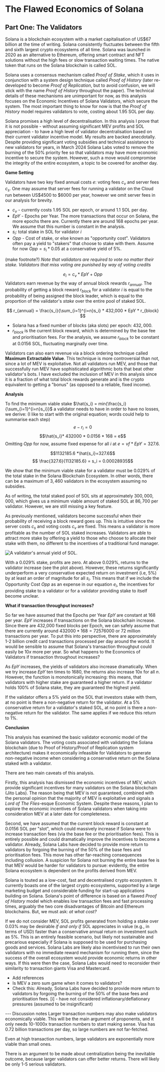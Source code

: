 # The Flawed Economics of Solana

## Part One: The Validators

Solana is a blockchain ecosystem with a market capitalisation of US$67 billion at the time of writing. Solana consistently fluctuates between the fifth and sixth largest crypto ecosystems of all time. Solana was launched in 2020 as an alternative to Ethereum, offering smart contract and NFT solutions without the high fees or slow transaction waiting times. The native token that runs on the Solana blockchain is called SOL.

Solana uses a consensus mechanism called *Proof of Stake*, which it uses in conjunction with a system design technique called *Proof of History* (later re-developed to become *Proof of Replication*, but to avoid confusion, we will stick with the name *Proof of History* throughout the paper). The technical details of these mechanisms are unimportant for now, as this analysis focuses on the Economic Incentives of Solana Validators, which secure the system. The most important thing to know for now is that the *Proof of History* model requires validators to vote, costing about $1.95$ SOL per day.

Solana promises a high level of decentralisation. In this analysis I prove that it is not possible - without assuming significant MEV profits and SOL appreciation - to have a high level of validator decentralisation based on their current validator incentive model. My results are backed anecdotally. Despite providing significant voting subsidies and technical assistance to new validators for years, in March 2024 Solana Labs voted to remove the burning of the 50% priority fee so that validators may have more economic incentive to secure the system. However, such a move would compromise the integrity of the entire ecosystem, a topic to be covered for another day.

**Game Setting**

Validators have two key fixed annual costs $e$: voting fees $c_v$ and server fees $c_s$. One may assume that server fees for running a validator on the Cloud run between US$4500 to $6000 per year, however we omit server fees in our analysis for brevity.

- $c_v$ - currently costs $1.95$ SOL per epoch, or around $1.1$ SOL per day.
- $EpY$ - Epochs per Year. The more transactions that occur on Solana, the more epochs there are. Currently there are around 168 epochs per year. We assume that this number is constant in the analysis.
-  $s_{i}$: total stake in SOL for validator $i$ 
- $Opp$ - Cost of stake, or else known as "opportunity cost". Validators often pay a yield to "stakers" that choose to stake with them. Assume for now $Opp = s_i * 0.05$ at a conservative yield of $5$%.

(make footnote?) *Note that validators are required to vote no matter their stake. Validators that miss voting are punished by way of voting credits*

$$e_i = c_v*EpY+ Opp $$
Validators earn revenue by the way of annual block rewards $r_{annual}$. The probability of getting a block reward $r_{block}$ for a validator $i$ is equal to the probability of being assigned the block leader, which is equal to the proportion of the validator's *stake* over the entire pool of staked SOL.

$$
r_{annual} = \frac{s_i}{\sum_{i=1}^{i=n}s_i} * 432,000 * EpY * r_{block}
$$

- Solana has a fixed number of blocks (aka slots) per epoch: $432,000$.
- $r_{block}$ is the current block reward, which is determined by the base fee and prioritisation fees. For the analysis, we assume $r_{block}$ to be constant at $0.0156$ SOL, fluctuating marginally over time.

Validators can also earn revenue via a block ordering technique called **Maximum Extractable Value**. This technique is more controversial than not, since a lot of MEV is exploitative. Not all validators run MEV, and those that successfully run MEV have sophisticated algorithmic bots that beat other validator's bots. I have excluded the inclusion of MEV in this analysis since it is a fraction of what total block rewards generate and is the crypto equivalent to getting a "bonus" (as opposed to a reliable, fixed income).

**Analysis**

To find the minimum viable stake $\hat{s_i} = min{\frac{s_i}{\sum_{i=1}^{i=n}s_i}}$ a validator needs to have in order to have no losses, we derive:
(I like to start with the original equation; words could help to summarise each step)
$$e - r_i = 0$$
$$\hat{s_i}* 432000 * 0.0156 * 168 = e$$
Omitting $Opp$ for now, assume fixed expense for all $i$ at $e = vf * EpY = 327.6$. 

$$1132185.6 *\hat{s_i}=327.6$$
$$ \frac{327.6}{1132185.6} = s_i = 0.00028935$$

We show that the minimum viable stake for a validator must be $0.029$% of the total stake in the Solana Blockchain Ecosystem. In other words, there can be a maximum of $3,460$ validators in the ecosystem assuming no subsidies.

As of writing, the total staked pool of SOL sits at approximately $300,000,000$, which gives us a minimum viable amount of staked SOL at $86,700$ per validator. However, we are still missing a key feature.

As previously mentioned, validators become successful when their probability of receiving a block reward goes up. This is intuitive since the server costs $c_s$ and voting costs $c_v$ are fixed. This means a validator is more profitable as the number of SOL staked increases. Validators are able to attract more stake by offering a yield to those who choose to allocate their stake with them, no different to the incentives of a traditional fund manager. 

![A validator's annual yield of SOL.](/output.png "Annual Yield of SOL")

With a 0.029% stake, profits are zero. At above $0.029$%, returns to the validator increase (see the plot above). However, these returns significantly underperform a very conservative expected return on investment (i.e, 5%) by at least an order of magnitude for all $s_i$. This means that if we include the Opportunity Cost $Opp$ as an expense in our equation $e_i$, the incentives for providing stake to a validator or for a validator providing stake to itself become unclear.

**What if transaction throughput increases?**

So far we have assumed that the Epochs per Year $EpY$ are constant at $168$ per year. $EpY$ increases if transactions on the Solana blockchain increase. Since there are 432,000 fixed blocks per Epoch, we can safely assume that there are currently around $432000 * 168 = 72576000$ or 72 million transactions per year. To put this into perspective, there are approximately 1-2 billion credit card transactions processed per day around the world. It would be sensible to assume that Solana's transaction throughput could easily be $10x$ more per year. So what happens to the Economics of Validators if transaction throughout increases?

As $EpY$ increases, the yields of validators also increase dramatically. When we try increase $EpY$ ten times to $1680$, the returns also increase 10x for all $n$. However, the function is monotonically increasing: this means, that validators with higher stake are guaranteed a higher return. If a validator holds $100$% of Solana stake, they are guaranteed the highest yield.


If the validator offers a 5% yield on the SOL that investors stake with them, at no point is there a non-negative return for the validator.
At a 5% conservative return for a validator's staked SOL, at no point is there a non-negative return for the validator. The same applies if we reduce this return to $1$%.

**Conclusion**

This analysis has examined the basic validator economic model of the Solana validators. The voting costs associated with validating the Solana blockchain (due to Proof of History/Proof of Replication system architecture) makes it economically infeasible for Validators to generate non-negative income when considering a conservative return on the Solana staked with a validator. 

There are two main caveats of this analysis. 

Firstly, this analysis has dismissed the economic incentives of MEV, which provide significant incentives for many validators on the Solana blockchain (Jito Labs). The reason being that MEV is not guaranteed, combined with the personal opinion that the majority of MEV is exploitative and signals a *Lord of The Flies*-esque Economic System. Despite these reasons, I plan to explore the economic incentives of Solana validators when taking into consideration MEV at a later date for completeness.

Second, we have assumed that the current block reward is constant at $0.0156$ SOL per "slot", which could massively increase if Solana were to increase transaction fees (via the base fee or the prioritisation fees). This is entirely possible and could dramatically improve the incentives to become a validator. Already, Solana Labs have decided to provide more return to validators by forgoing the burning of the 50% of the base fees and prioritisation fees. This move has other far-reaching consequences including collusion. A suspicion for Solana not burning the entire base fee is that MEV would be harder for validators to pursue: evidently, the entire Solana ecosystem is dependent on the profits derived from MEV.

Solana is touted as a low-cost, fast and decentralised crypto ecosystem. It currently boasts one of the largest crypto ecosystems, supported by a large marketing budget and considerable funding for start-up applications building on Solana. Solana's point of difference is based on a flawed *Proof of History* model which enables low transaction fees and fast processing times, arguably the two core disadvantages of Bitcoin and Ethereum blockchains. But, we must ask: *at what cost?*

If we do not consider MEV, SOL profits generated from holding a stake over 0.03% may be desirable *if and only if* SOL appreciates in value (e.g., in terms of USD) faster than a conservative annual return on investment such as 5%. This is an entirely feasible scenario, but likely not sustainable and precarious especially if Solana is supposed to be used for purchasing goods and services. Solana Labs are likely also incentivised to run their own validators with no immediate reward mechanism for running them, since the success of the overall ecosystem would provide economic returns in other ways. If this were then the case, Solana Labs would need to reconsider their similarity to transaction giants Visa and Mastercard.

- Add references
- Is MEV a zero sum game when it comes to validators?
- Check this: Already, Solana Labs have decided to provide more return to validators by forgoing the burning of the 50% of the base fees and prioritisation fees.
[i] - have not considered inflationary/deflationary pressures (assumed to be insignificant)


--- Discussion notes
Larger transaction numbers may also make validators economically viable. This will be the main argument of proponents, and it only needs 10-1000x transaction numbers to start making sense.
Visa has 0.72 billion transactions per day, so large numbers are not far-fetched.

Even at high transaction numbers, large validators are exponentially more viable than small ones.

There is an argument to be made about centralization being the inevitable outcome, because larger validators can offer better returns. There will likely be only 1-5 serious validators.